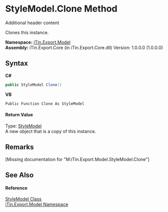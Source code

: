 # StyleModel.Clone Method 
Additional header content 

Clones this instance.

**Namespace:**&nbsp;<a href="N_iTin_Export_Model">iTin.Export.Model</a><br />**Assembly:**&nbsp;iTin.Export.Core (in iTin.Export.Core.dll) Version: 1.0.0.0 (1.0.0.0)

## Syntax

**C#**<br />
``` C#
public StyleModel Clone()
```

**VB**<br />
``` VB
Public Function Clone As StyleModel
```


#### Return Value
Type: <a href="T_iTin_Export_Model_StyleModel">StyleModel</a><br />A new object that is a copy of this instance.

## Remarks
\[Missing <remarks> documentation for "M:iTin.Export.Model.StyleModel.Clone"\]

## See Also


#### Reference
<a href="T_iTin_Export_Model_StyleModel">StyleModel Class</a><br /><a href="N_iTin_Export_Model">iTin.Export.Model Namespace</a><br />